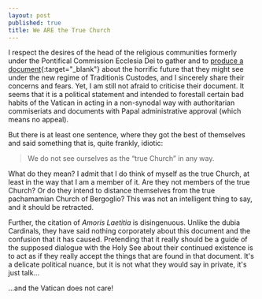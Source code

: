 ```yaml
---
layout: post
published: true
title: We ARE the True Church
---
```

I respect the desires of the head of the religious communities formerly under the Pontifical Commission Ecclesia Dei to gather and to [produce a document](https://fssp.com/communique-of-the-superiors-general-of-the-ecclesia-dei-communities/){:target="_blank"} about the horrific future that they might see under the new regime of Traditionis Custodes, and I sincerely share their concerns and fears. Yet, I am still not afraid to criticise their document. It seems that it is a political statement and intended to forestall certain bad habits of the Vatican in acting in a non-synodal way with authoritarian commiseriats and documents with Papal administrative approval (which means no appeal).

But there is at least one sentence, where they got the best of themselves and said something that is, quite frankly, idiotic:
> We do not see ourselves as the “true Church” in any way.

What do they mean? I admit that I do think of myself as the true Church, at least in the way that I am a member of it. Are they not members of the true Church? Or do they intend to distance themselves from the true pachamamian Church of Bergoglio? This was not an intelligent thing to say, and it should be retracted.

Further, the citation of *Amoris Laetitia* is disingenuous. Unlike the dubia Cardinals, they have said nothing corporately about this document and the confusion that it has caused. Pretending that it really should be a guide of the supposed dialogue with the Holy See about their continued existence is to act as if they really accept the things that are found in that document. It's a delicate political nuance, but it is not what they would say in private, it's just talk...

...and the Vatican does not care!
